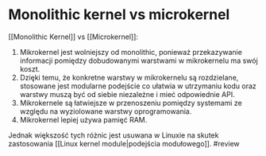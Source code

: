 # Monolithic kernel vs microkernel
[[Monolithic Kernel]] vs [[Microkernel]]:

1. Mikrokernel jest wolniejszy od monolithic, ponieważ przekazywanie informacji pomiędzy dobudowanymi warstwami w mikrokernelu ma swój koszt.
2. Dzięki temu, że konkretne warstwy w mikrokernelu są rozdzielane, stosowane jest modularne podejście co ułatwia w utrzymaniu kodu oraz warstwy muszą być od siebie niezależne i mieć odpowiednie API.
3. Mikrokernele są łatwiejsze w przenoszeniu pomiędzy systemami ze względu na wyziolowane warstwy oprogramowania.
4. Mikrokernel lepiej używa pamięć RAM.

Jednak większość tych różnic jest usuwana w Linuxie na skutek zastosowania [[Linux kernel module|podejścia modułowego]].
#review